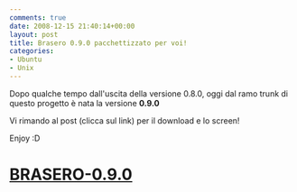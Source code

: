 ```yaml
---
comments: true
date: 2008-12-15 21:40:14+00:00
layout: post
title: Brasero 0.9.0 pacchettizzato per voi!
categories:
- Ubuntu
- Unix
---
```


Dopo qualche tempo dall'uscita della versione 0.8.0, oggi dal ramo trunk di questo progetto è nata la versione **0.9.0**

Vi rimando al post (clicca sul link) per il download e lo screen!

Enjoy :D


# [BRASERO-0.9.0](https://github.com/paolostivanin2008/10/27/brasero-090-compilato-e-pacchettizzato-per-voi/)
